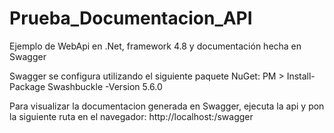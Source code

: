 # Prueba_Documentacion_API
Ejemplo de WebApi en .Net, framework 4.8 y documentación hecha en Swagger

Swagger se configura utilizando el siguiente paquete NuGet: 
PM > Install-Package Swashbuckle -Version 5.6.0

Para visualizar la documentacion generada en Swagger, ejecuta la api y pon la siguiente ruta en el navegador:
http://localhost:<puerto>/swagger
